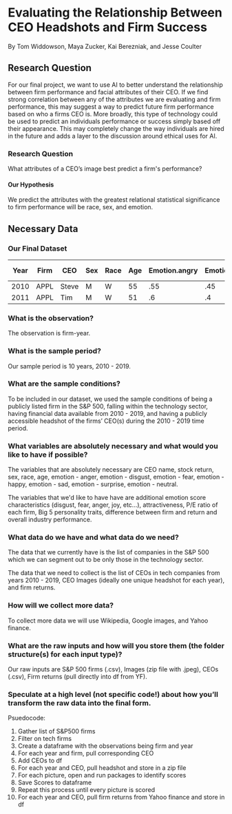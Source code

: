 # Evaluating the Relationship Between CEO Headshots and Firm Success
By Tom Widdowson, Maya Zucker, Kai Berezniak, and Jesse Coulter

## Research Question
For our final project, we want to use AI to better understand the relationship between firm performance and facial attributes of their CEO. If we find strong correlation between any of the attributes we are evaluating and firm performance, this may suggest a way to predict future firm performance based on who a firms CEO is. More broadly, this type of technology could be used to predict an individuals performance or success simply based off their appearance. This may completely change the way individuals are hired in the future and adds a layer to the discussion around ethical uses for AI. 

### Research Question
What attributes of a CEO’s image best predict a firm's performance?

#### Our Hypothesis
We predict the attributes with the greatest relational statistical significance to firm performance will be race, sex, and emotion.


## Necessary Data

### Our Final Dataset

|Year|Firm|CEO|Sex|Race|Age|Emotion.angry|Emotion.disgust|Emotion.fear|Emotion.happy|Emotion.sad|Emotion.surprise|Emotion.neutral|Attractiveness|Firm Return|
|---|---|---|---|---|---|---|---|---|---|---|---|---|---|---|
|2010|APPL|Steve|M|W|55|.55|.45|0|0|0|0|0|.7|.1|
|2011|APPL|Tim|M|W|51|.6|.4|0|0|0|0|0|.5|.12|

### What is the observation?
The observation is firm-year.

### What is the sample period?
Our sample period is 10 years, 2010 - 2019.

### What are the sample conditions?
To be included in our dataset, we used the sample conditions of being a publicly listed firm in the S&P 500, falling within the technology sector, having financial data available from 2010 - 2019, and having a publicly accessible headshot of the firms’ CEO(s) during the 2010 - 2019 time period.

### What variables are absolutely necessary and what would you like to have if possible?
The variables that are absolutely necessary are CEO name, stock return, sex, race, age, emotion - anger, emotion - disgust, emotion - fear, emotion - happy, emotion - sad, emotion - surprise, emotion - neutral. 

The variables that we'd like to have have are additional emotion score characteristics (disgust, fear, anger, joy, etc…), attractiveness, P/E ratio of each firm, Big 5 personality traits, difference between firm and return and overall industry performance.

### What data do we have and what data do we need?
The data that we currently have is the list of companies in the S&P 500 which we can segment out to be only those in the technology sector. 

The data that we need to collect is the list of CEOs in tech companies from years 2010 - 2019, CEO Images (ideally one unique headshot for each year), and firm returns.

### How will we collect more data?
To collect more data we will use Wikipedia, Google images, and Yahoo finance.

### What are the raw inputs and how will you store them (the folder structure(s) for each input type)?
Our raw inputs are S&P 500 firms (.csv), Images (zip file with .jpeg), CEOs (.csv), Firm returns (pull directly into df from YF). 

### Speculate at a high level (not specific code!) about how you’ll transform the raw data into the final form.
Psuedocode:
1. Gather list of S&P500 firms
2. Filter on tech firms
3. Create a dataframe with the observations being firm and year
4. For each year and firm, pull corresponding CEO
5. Add CEOs to df
6. For each year and CEO, pull headshot and store in a zip file
7. For each picture, open and run packages to identify scores
8. Save Scores to dataframe
9. Repeat this process until every picture is scored
10. For each year and CEO, pull firm returns from Yahoo finance and store in df




